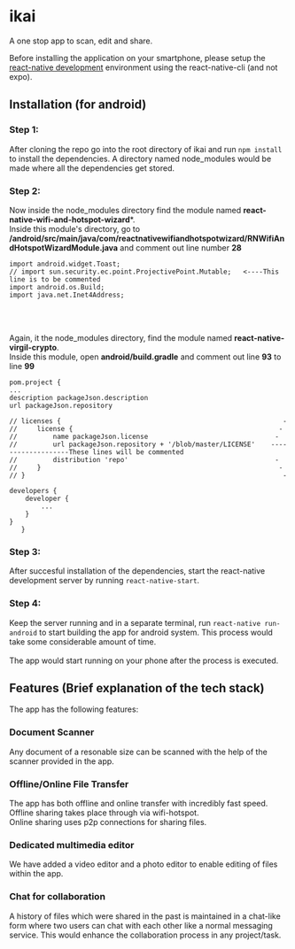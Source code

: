 # ikai

A one stop app to scan, edit and share.

Before installing the application on your smartphone, please setup the [react-native development](https://reactnative.dev/docs/environment-setup) environment using the react-native-cli (and not expo).
## Installation (for android)
### Step 1:
After cloning the repo go into the root directory of ikai and run ```npm install``` to install the dependencies. A directory named node_modules would be made where all the dependencies get stored.
### Step 2:
Now inside the node_modules directory find the module named **react-native-wifi-and-hotspot-wizard***. <br />
Inside this module's directory, go to **/android/src/main/java/com/reactnativewifiandhotspotwizard/RNWifiAndHotspotWizardModule.java** and comment out line number **28** <br/>
```import android.net.wifi.ScanResult;
import android.widget.Toast;
// import sun.security.ec.point.ProjectivePoint.Mutable;   <----This line is to be commented
import android.os.Build;
import java.net.Inet4Address; 
```
<br />
<br />

Again, it the node_modules directory, find the module named **react-native-virgil-crypto**. <br />
Inside this module, open **android/build.gradle** and comment out line **93** to line **99** <br />
```
pom.project {
...
description packageJson.description
url packageJson.repository

// licenses {                                                        -  
//     license {                                                    -                                                    
//         name packageJson.license                                -                                                            
//         url packageJson.repository + '/blob/master/LICENSE'    -------------------These lines will be commented                               
//         distribution 'repo'                                     -                                         
//     }                                                            -                                                        
// }                                                                 -                                                     

developers {
    developer {
        ...
    }
}
   }
```
### Step 3:
After succesful installation of the dependencies, start the react-native development server by running ```react-native-start```.
### Step 4:
Keep the server running and in a separate terminal, run ```react-native run-android``` to start building the app for android system. This process would take some considerable amount of time. <br /><br />The app would start running on your phone after the process is executed.

## Features (Brief explanation of the tech stack)
The app has the following features:
### Document Scanner
Any document of a resonable size can be scanned with the help of the scanner provided in the app.
### Offline/Online File Transfer
The app has both offline and online transfer with incredibly fast speed. <br />
Offline sharing takes place through via wifi-hotspot. <br />
Online sharing uses p2p connections for sharing files. <br />
### Dedicated multimedia editor
We have added a video editor and a photo editor to enable editing of files within the app.
### Chat for collaboration
A history of files which were shared in the past is maintained in a chat-like form where two users can chat with each other like a normal messaging service. This would enhance the collaboration process in any project/task.

